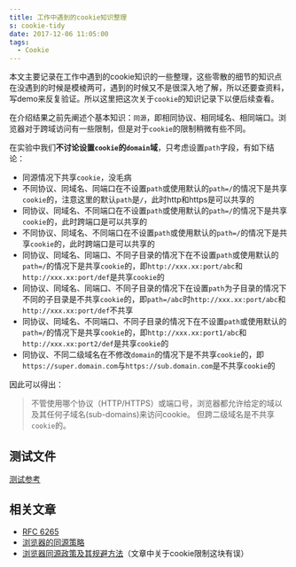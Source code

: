 ```yaml
---
title: 工作中遇到的cookie知识整理
s: cookie-tidy
date: 2017-12-06 11:05:00
tags:
  - Cookie
---
```

本文主要记录在工作中遇到的cookie知识的一些整理，这些零散的细节的知识点在没遇到的时候是模棱两可，遇到的时候又不是很深入地了解，所以还要查资料，写demo来反复验证。所以这里把这次关于`cookie`的知识记录下以便后续查看。

在介绍结果之前先阐述个基本知识：`同源`，即相同协议、相同域名、相同端口。浏览器对于跨域访问有一些限制，但是对于`cookie`的限制稍微有些不同。

在实验中我们**不讨论设置`cookie`的`domain`域**，只考虑设置`path`字段，有如下结论：

- 同源情况下共享`cookie`，没毛病
- 不同协议、同域名、同端口在不设置`path`或使用默认的`path=/`的情况下是共享`cookie`的，注意这里的默认`path`是`/`，此时http和https是可以共享的
- 同协议、同域名、不同端口在不设置`path`或使用默认的`path=/`的情况下是共享`cookie`的，此时跨端口是可以共享的
- 不同协议、同域名、不同端口在不设置`path`或使用默认的`path=/`的情况下是共享`cookie`的，此时跨端口是可以共享的
- 同协议、同域名、同端口、不同子目录的情况下在不设置`path`或使用默认的`path=/`的情况下是共享`cookie`的，即`http://xxx.xx:port/abc`和`http://xxx.xx:port/def`是共享`cookie`的
- 同协议、同域名、同端口、不同子目录的情况下在设置`path`为子目录的情况下不同的子目录是不共享`cookie`的，即`path=/abc`时`http://xxx.xx:port/abc`和`http://xxx.xx:port/def`不共享
- 同协议、同域名、不同端口、不同子目录的情况下在不设置`path`或使用默认的`path=/`的情况下是共享`cookie`的，即`http://xxx.xx:port1/abc`和`http://xxx.xx:port2/def`是共享`cookie`的
- 同协议、不同二级域名在不修改`domain`的情况下是不共享`cookie`的，即`https://super.domain.com`与`https://sub.domain.com`是不共享`cookie`的

因此可以得出：
> 不管使用哪个协议（HTTP/HTTPS）或端口号，浏览器都允许给定的域以及其任何子域名(sub-domains)来访问cookie。
但跨二级域名是不共享`cookie`的。

## 测试文件
[测试参考](https://gist.github.com/erguotou520/97aab008e765d80c772e5717ad01c1c1)

## 相关文章
- [RFC 6265](https://tools.ietf.org/html/rfc6265)
- [浏览器的同源策略](https://developer.mozilla.org/zh-CN/docs/Web/Security/Same-origin_policy)
- [浏览器同源政策及其规避方法](http://www.ruanyifeng.com/blog/2016/04/same-origin-policy.html)（文章中关于cookie限制这块有误）

